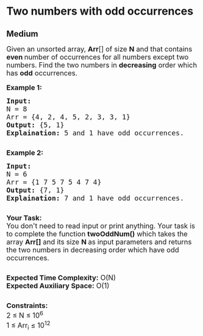 # Two numbers with odd occurrences
## Medium
<div class="problems_problem_content__Xm_eO" style="user-select: auto;"><p style="user-select: auto;"><span style="font-size: 18px; user-select: auto;">Given an unsorted array,&nbsp;<strong style="user-select: auto;">Arr</strong>[] of size <strong style="user-select: auto;">N</strong> and that contains <strong style="user-select: auto;">even </strong>number of occurrences for all numbers except two numbers. Find the two numbers in <strong style="user-select: auto;">decreasing</strong> order which has <strong style="user-select: auto;">odd</strong> occurrences.</span><br style="user-select: auto;">
<br style="user-select: auto;">
<span style="font-size: 18px; user-select: auto;"><strong style="user-select: auto;">Example 1:</strong></span></p>

<pre style="user-select: auto;"><span style="font-size: 18px; user-select: auto;"><strong style="user-select: auto;">Input:</strong>
N = 8
Arr = {4, 2, 4, 5, 2, 3, 3, 1}
<strong style="user-select: auto;">Output:</strong> {5, 1} 
<strong style="user-select: auto;">Explaination:</strong> 5 and 1 have odd occurrences.</span></pre>

<p style="user-select: auto;"><br style="user-select: auto;">
<span style="font-size: 18px; user-select: auto;"><strong style="user-select: auto;">Example 2:</strong></span></p>

<pre style="user-select: auto;"><span style="font-size: 18px; user-select: auto;"><strong style="user-select: auto;">Input:</strong>
N = 6
Arr = {1 7 5 7 5 4 7 4}
<strong style="user-select: auto;">Output:</strong> {7, 1}
<strong style="user-select: auto;">Explaination:</strong> 7 and 1 have odd occurrences.</span></pre>

<p style="user-select: auto;"><br style="user-select: auto;">
<span style="font-size: 18px; user-select: auto;"><strong style="user-select: auto;">Your Task:</strong><br style="user-select: auto;">
You don't need to read input or print anything. Your task is to complete the function&nbsp;<strong style="user-select: auto;">twoOddNum()</strong>&nbsp;which takes the array <strong style="user-select: auto;">Arr[]</strong> and its size <strong style="user-select: auto;">N&nbsp;</strong>as input parameters&nbsp;and returns the two numbers in decreasing order which have odd occurrences.</span></p>

<p style="user-select: auto;"><br style="user-select: auto;">
<span style="font-size: 18px; user-select: auto;"><strong style="user-select: auto;">Expected Time Complexity:</strong> O(N)<br style="user-select: auto;">
<strong style="user-select: auto;">Expected Auxiliary Space:</strong> O(1)</span></p>

<p style="user-select: auto;"><br style="user-select: auto;">
<span style="font-size: 18px; user-select: auto;"><strong style="user-select: auto;">Constraints:</strong><br style="user-select: auto;">
2 ≤ N ≤ 10<sup style="user-select: auto;">6</sup><br style="user-select: auto;">
1 ≤ Arr<sub style="user-select: auto;">i</sub>&nbsp;≤ 10<sup style="user-select: auto;">12</sup></span></p>
</div>